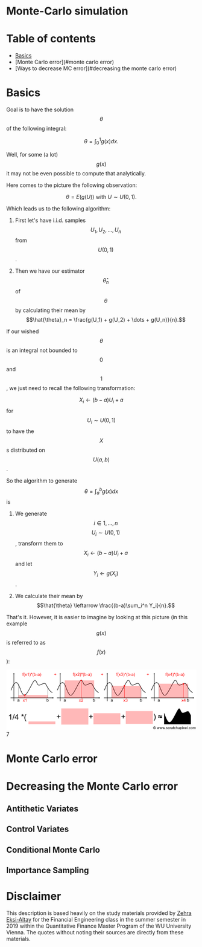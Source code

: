 # Monte-Carlo simulation

# Table of contents

* [Basics](#basics)
* [Monte Carlo error](#monte carlo error)
* [Ways to decrease MC error](#decreasing the monte carlo error)

# Basics

Goal is to have the solution $$\theta$$ of the following integral:

$$\theta = \int_0^1g(x)dx.$$

Well, for some (a lot) $$g(x)$$ it may not be even possible to compute that analytically. 

Here comes to the picture the following observation:

$$\theta = E(g(U)) \text{ with } U\sim U(0,1).$$

Which leads us to the following algorithm:

1. First let's have i.i.d. samples $$U_1, U_2, \dots, U_n$$ from $$U(0,1)$$.

2. Then we have our estimator $$\hat{\theta}_n$$ of $$\theta$$ by calculating their mean by $$\hat{\theta}_n = \frac{g(U_1) + g(U_2) + \dots + g(U_n)}{n}.$$

If our wished $$\theta$$ is an integral not bounded to $$0$$ and $$1$$, we just need to recall the following transformation:

$$X_i \leftarrow (b-a)U_i + a$$ for $$U_i \sim U(0,1)$$ to have the $$X$$s distributed on $$U(a,b)$$.  

So the algorithm to generate $$\theta = \int_a^bg(x)dx$$ is

1. We generate $$i \in 1,\dots,n$$ $$U_i \sim U(0,1)$$, transform them to $$X_i \leftarrow (b-a)U_i + a$$ and let $$Y_i \leftarrow g(X_i)$$.

2. We calculate their mean by $$\hat{\theta} \leftarrow \frac{(b-a)\sum_i^n Y_i}{n}.$$

That's it. However, it is easier to imagine by looking at this picture (in this example $$g(x)$$ is referred to as $$f(x)$$): 

![MCIntegration](./MCIntegration.png)7

# Monte Carlo error



# Decreasing the Monte Carlo error

## Antithetic Variates

## Control Variates

## Conditional Monte Carlo

## Importance Sampling



# Disclaimer

This description is based heavily on the study materials provided by [Zehra Eksi-Altay](https://www.wu.ac.at/en/statmath/faculty-staff/faculty/zeksi) for the Financial Engineering class in the summer semester in 2019 within the Quantitative Finance Master Program of the WU University Vienna. The quotes without noting their sources are directly from these materials.
